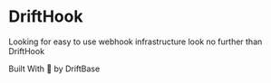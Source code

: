 # DriftHook

Looking for easy to use webhook infrastructure look no further than DriftHook

Built With 💖 by DriftBase